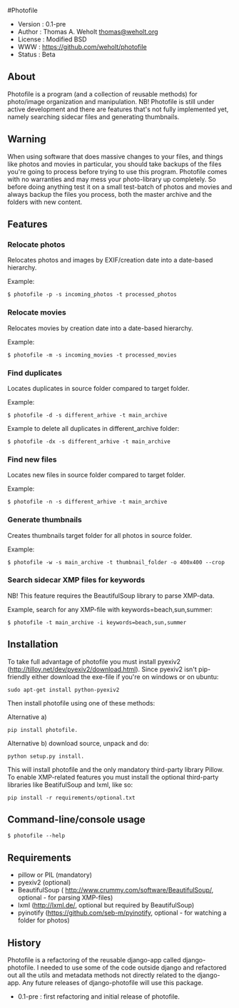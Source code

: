 #Photofile

- Version : 0.1-pre
- Author : Thomas A. Weholt <thomas@weholt.org>
- License : Modified BSD
- WWW : https://github.com/weholt/photofile
- Status : Beta

## About

Photofile is a program (and a collection of reusable methods) for photo/image organization and manipulation.
NB! Photofile is still under active development and there are features that's not fully implemented yet, namely searching
sidecar files and generating thumbnails.

## Warning

When using software that does massive changes to your files, and things like photos and movies in particular, you should
take backups of the files you're going to process before trying to use this program. Photofile comes with no warranties
and may mess your photo-library up completely. So before doing anything test it on a small test-batch of photos and movies
and always backup the files you process, both the master archive and the folders with new content.

## Features

### Relocate photos

Relocates photos and images by EXIF/creation date into a date-based hierarchy.

Example:

    $ photofile -p -s incoming_photos -t processed_photos

### Relocate movies

Relocates movies by creation date into a date-based hierarchy.

Example:

    $ photofile -m -s incoming_movies -t processed_movies

### Find duplicates

Locates duplicates in source folder compared to target folder.

Example:

    $ photofile -d -s different_arhive -t main_archive

Example to delete all duplicates in different_archive folder:

    $ photofile -dx -s different_arhive -t main_archive

### Find new files

Locates new files in source folder compared to target folder.

Example:

    $ photofile -n -s different_arhive -t main_archive


### Generate thumbnails

Creates thumbnails target folder for all photos in source folder.

Example:

    $ photofile -w -s main_archive -t thumbnail_folder -o 400x400 --crop

### Search sidecar XMP files for keywords

NB! This feature requires the BeautifulSoup library to parse XMP-data.


Example, search for any XMP-file with keywords=beach,sun,summer:

    $ photofile -t main_archive -i keywords=beach,sun,summer


## Installation

To take full advantage of photofile you must install pyexiv2 (http://tilloy.net/dev/pyexiv2/download.html). Since pyexiv2
isn't pip-friendly either download the exe-file if you're on windows or on ubuntu:

    sudo apt-get install python-pyexiv2

Then install photofile using one of these methods:

Alternative a)

    pip install photofile.


Alternative b) download source, unpack and do:

    python setup.py install.

This will install photofile and the only mandatory third-party library Pillow. To enable XMP-related features you must
install the optional third-party libraries like BeatifulSoup and lxml, like so:

    pip install -r requirements/optional.txt


## Command-line/console usage

    $ photofile --help


## Requirements

* pillow or PIL (mandatory)
* pyexiv2 (optional)
* BeautifulSoup ( http://www.crummy.com/software/BeautifulSoup/, optional - for parsing XMP-files)
* lxml (http://lxml.de/, optional but required by BeautifulSoup)
* pyinotify (https://github.com/seb-m/pyinotify, optional - for watching a folder for photos)


## History

Photofile is a refactoring of the reusable django-app called django-photofile. I needed to use some of the code outside django and
refactored out all the utils and metadata methods not directly related to the django-app. Any future releases of
django-photofile will use this package.

- 0.1-pre : first refactoring and initial release of photofile.